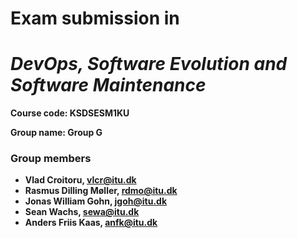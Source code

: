 # Exam submission in

# *DevOps, Software Evolution and Software Maintenance* 

**Course code: KSDSESM1KU**

**Group name: Group G**

### Group members

- **Vlad Croitoru, vlcr@itu.dk**
- **Rasmus Dilling Møller, rdmo@itu.dk**
- **Jonas William Gohn, jgoh@itu.dk**
- **Sean Wachs, sewa@itu.dk**
- **Anders Friis Kaas, anfk@itu.dk**


